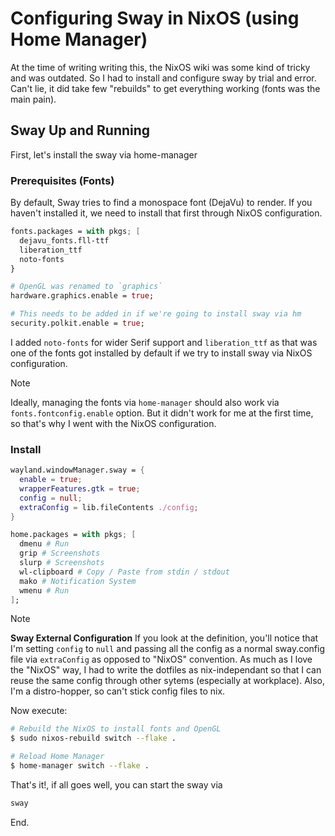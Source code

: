 # Configuring Sway in NixOS (using Home Manager)

At the time of writing writing this, the NixOS wiki was some kind of tricky and was outdated. So I had to install and configure sway by trial and error. Can't lie, it did take few "rebuilds" to get everything working (fonts was the main pain).

## Sway Up and Running

First, let's install the sway via home-manager

### Prerequisites (Fonts)

By default, Sway tries to find a monospace font (DejaVu) to render. If you haven't installed it, we need to install that first through NixOS configuration.

```nix title=configuration.nix
fonts.packages = with pkgs; [
  dejavu_fonts.fll-ttf
  liberation_ttf
  noto-fonts
}

# OpenGL was renamed to `graphics`
hardware.graphics.enable = true;

# This needs to be added in if we're going to install sway via hm
security.polkit.enable = true;
```

I added `noto-fonts` for wider Serif support and `liberation_ttf` as that was one of the fonts got installed by default if we try to install sway via NixOS configuration.

> [!NOTE]
> Ideally, managing the fonts via `home-manager` should also work via `fonts.fontconfig.enable` option. But it didn't work for me at the first time, so that's why I went with the NixOS configuration. 


### Install

```nix title=home.nix
wayland.windowManager.sway = {
  enable = true;
  wrapperFeatures.gtk = true;
  config = null;
  extraConfig = lib.fileContents ./config;
}

home.packages = with pkgs; [
  dmenu # Run
  grip # Screenshots
  slurp # Screenshots
  wl-clipboard # Copy / Paste from stdin / stdout
  mako # Notification System 
  wmenu # Run
];
```
> [!NOTE]
> **Sway External Configuration**
> If you look at the definition, you'll notice that I'm setting `config` to `null` and passing all the config as a normal sway.config file via `extraConfig` as opposed to "NixOS" convention. As much as I love the "NixOS" way, I had to write the dotfiles as nix-independant so that I can reuse the same config through other sytems (especially at workplace). 
> Also, I'm a distro-hopper, so can't stick config files to nix.

Now execute:

```bash
# Rebuild the NixOS to install fonts and OpenGL
$ sudo nixos-rebuild switch --flake .

# Reload Home Manager
$ home-manager switch --flake .
```

That's it!, if all goes well, you can start the sway via

```bash
sway
```

End.

